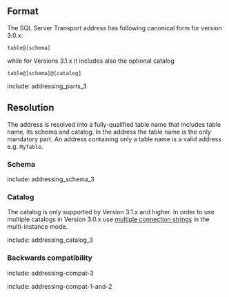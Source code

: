 ## Format

The SQL Server Transport address has following canonical form for version 3.0.x:

```
table@[schema]
```

while for Versions 3.1.x it includes also the optional catalog

```
table@[schema]@[catalog]
```

include: addressing_parts_3


## Resolution

The address is resolved into a fully-qualified table name that includes table name, its schema and catalog. In the address the table name is the only mandatory part. An address containing only a table name is a valid address e.g. `MyTable`.


### Schema

include: addressing_schema_3


### Catalog

The catalog is only supported by Version 3.1.x and higher. In order to use multiple catalogs in Version 3.0.x use [multiple connection strings](/transports/sql/connection-settings.md?version=SqlTransportLegacySystemClient_3#multiple-connection-strings) in the multi-instance mode.

include: addressing_catalog_3


### Backwards compatibility

include: addressing-compat-3

include: addressing-compat-1-and-2